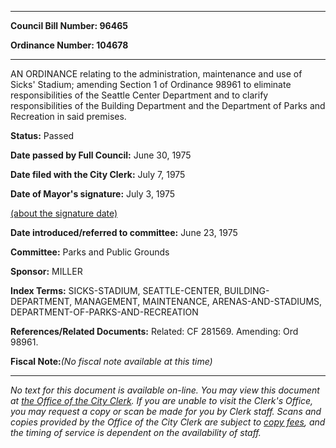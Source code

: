 

********

**Council Bill Number: 96465**
   
**Ordinance Number: 104678**
********

 AN ORDINANCE relating to the administration, maintenance and use of Sicks' Stadium; amending Section 1 of Ordinance 98961 to eliminate responsibilities of the Seattle Center Department and to clarify responsibilities of the Building Department and the Department of Parks and Recreation in said premises.

**Status:** Passed
   
**Date passed by Full Council:** June 30, 1975
   
**Date filed with the City Clerk:** July 7, 1975
   
**Date of Mayor's signature:** July 3, 1975
   
[(about the signature date)](/~public/approvaldate.htm)
   
   
   
**Date introduced/referred to committee:** June 23, 1975
   
**Committee:** Parks and Public Grounds
   
**Sponsor:** MILLER
   
   
**Index Terms:** SICKS-STADIUM, SEATTLE-CENTER, BUILDING-DEPARTMENT, MANAGEMENT, MAINTENANCE, ARENAS-AND-STADIUMS, DEPARTMENT-OF-PARKS-AND-RECREATION

**References/Related Documents:** Related: CF 281569. Amending: Ord 98961.

**Fiscal Note:**_(No fiscal note available at this time)_
********

_No text for this document is available on-line. You may view this document at [the Office of the City Clerk](http://www.seattle.gov/leg/clerk/contactUs.htm). If you are unable to visit the Clerk's Office, you may request a copy or scan be made for you by Clerk staff. Scans and copies provided by the Office of the City Clerk are subject to [copy fees](http://clerk.seattle.gov/~public/clerkfees.htm), and the timing of service is dependent on the availability of staff._

